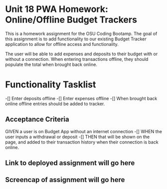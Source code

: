 # Unit 18 PWA Homework: Online/Offline Budget Trackers

This is a homework assignment for the OSU Coding Bootamp. The goal of this assignment is to add functionality to our existing Budget Tracker application to allow for offline access and functionality.

The user will be able to add expenses and deposits to their budget with or without a connection. When entering transactions offline, they should populate the total when brought back online.

# Functionality Tasklist
-[] Enter deposits offline
-[] Enter expenses offline
-[] When brought back online offline entries should be added to tracker.

## Acceptance Criteria
GIVEN a user is on Budget App without an internet connection
-[] WHEN the user inputs a withdrawal or deposit
-[] THEN that will be shown on the page, and added to their transaction history when their connection is back online.

## Link to deployed assignment will go here



## Screencap of assignment will go here

